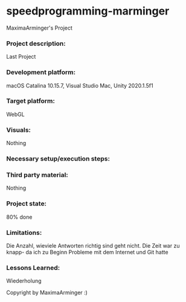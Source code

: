 # speedprogramming-marminger

MaximaArminger's Project

### Project description: 
Last Project

### Development platform: 
macOS Catalina 10.15.7, Visual Studio Mac, Unity 2020.1.5f1

### Target platform: 
WebGL

### Visuals:
Nothing

### Necessary setup/execution steps:


### Third party material: 
Nothing

### Project state: 
80% done

### Limitations: 

Die Anzahl, wieviele Antworten richtig sind geht nicht.
Die Zeit war zu knapp- da ich zu Beginn Probleme mit dem Internet und Git hatte

### Lessons Learned:
Wiederholung

Copyright by MaximaArminger :)

